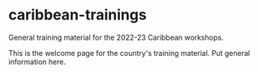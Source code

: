 # caribbean-trainings
General training material for the 2022-23 Caribbean workshops.

This is the welcome page for the country's training material. Put general information here. 
